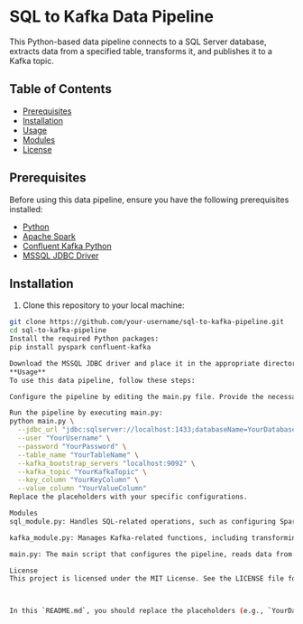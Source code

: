 # SQL to Kafka Data Pipeline

This Python-based data pipeline connects to a SQL Server database, extracts data from a specified table, transforms it, and publishes it to a Kafka topic.

## Table of Contents
- [Prerequisites](#prerequisites)
- [Installation](#installation)
- [Usage](#usage)
- [Modules](#modules)
- [License](#license)

## Prerequisites

Before using this data pipeline, ensure you have the following prerequisites installed:

- [Python](https://www.python.org/downloads/)
- [Apache Spark](https://spark.apache.org/downloads.html)
- [Confluent Kafka Python](https://docs.confluent.io/platform/current/clients/confluent-kafka-python/html/index.html)
- [MSSQL JDBC Driver](https://docs.microsoft.com/en-us/sql/connect/jdbc/building-the-connection-url?view=sql-server-ver15)

## Installation

1. Clone this repository to your local machine:

```bash
git clone https://github.com/your-username/sql-to-kafka-pipeline.git
cd sql-to-kafka-pipeline
Install the required Python packages:
pip install pyspark confluent-kafka

Download the MSSQL JDBC driver and place it in the appropriate directory, as specified in sql_module.py.
**Usage**
To use this data pipeline, follow these steps:

Configure the pipeline by editing the main.py file. Provide the necessary command-line arguments to specify the JDBC URL, SQL Server credentials, table name, Kafka parameters, and key/value column names.

Run the pipeline by executing main.py:
python main.py \
  --jdbc_url "jdbc:sqlserver://localhost:1433;databaseName=YourDatabase;integratedSecurity=true;" \
  --user "YourUsername" \
  --password "YourPassword" \
  --table_name "YourTableName" \
  --kafka_bootstrap_servers "localhost:9092" \
  --kafka_topic "YourKafkaTopic" \
  --key_column "YourKeyColumn" \
  --value_column "YourValueColumn"
Replace the placeholders with your specific configurations.

Modules
sql_module.py: Handles SQL-related operations, such as configuring Spark, reading data from SQL Server, and caching data.

kafka_module.py: Manages Kafka-related functions, including transforming data for Kafka, publishing messages, and publishing data to Kafka topics.

main.py: The main script that configures the pipeline, reads data from SQL Server, and publishes it to Kafka.

License
This project is licensed under the MIT License. See the LICENSE file for details.



In this `README.md`, you should replace the placeholders (e.g., `YourDatabase`, `YourUsername`, etc.) with the actual values relevant to your project. This `README.md` provides an overview of the project, prerequisites, installation instructions, usage, information about the modules, and licensing details.



